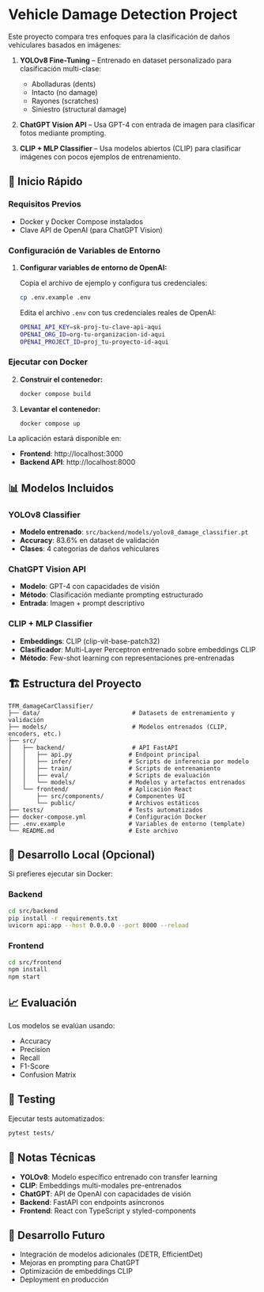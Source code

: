 # Vehicle Damage Detection Project

Este proyecto compara tres enfoques para la clasificación de daños vehiculares basados en imágenes:

1. **YOLOv8 Fine-Tuning** – Entrenado en dataset personalizado para clasificación multi-clase:
   - Abolladuras (dents)
   - Intacto (no damage)  
   - Rayones (scratches)
   - Siniestro (structural damage)

2. **ChatGPT Vision API** – Usa GPT-4 con entrada de imagen para clasificar fotos mediante prompting.

3. **CLIP + MLP Classifier** – Usa modelos abiertos (CLIP) para clasificar imágenes con pocos ejemplos de entrenamiento.

## 🚀 Inicio Rápido

### Requisitos Previos
- Docker y Docker Compose instalados
- Clave API de OpenAI (para ChatGPT Vision)

### Configuración de Variables de Entorno

1. **Configurar variables de entorno de OpenAI:**

   Copia el archivo de ejemplo y configura tus credenciales:
   ```bash
   cp .env.example .env
   ```
   
   Edita el archivo `.env` con tus credenciales reales de OpenAI:
   ```bash
   OPENAI_API_KEY=sk-proj-tu-clave-api-aqui
   OPENAI_ORG_ID=org-tu-organizacion-id-aqui  
   OPENAI_PROJECT_ID=proj_tu-proyecto-id-aqui
   ```

### Ejecutar con Docker

2. **Construir el contenedor:**
   ```bash
   docker compose build
   ```

3. **Levantar el contenedor:**
   ```bash
   docker compose up
   ```

La aplicación estará disponible en:
- **Frontend**: http://localhost:3000
- **Backend API**: http://localhost:8000

## 📊 Modelos Incluidos

### YOLOv8 Classifier
- **Modelo entrenado**: `src/backend/models/yolov8_damage_classifier.pt`
- **Accuracy**: 83.6% en dataset de validación
- **Clases**: 4 categorías de daños vehiculares

### ChatGPT Vision API  
- **Modelo**: GPT-4 con capacidades de visión
- **Método**: Clasificación mediante prompting estructurado
- **Entrada**: Imagen + prompt descriptivo

### CLIP + MLP Classifier
- **Embeddings**: CLIP (clip-vit-base-patch32)
- **Clasificador**: Multi-Layer Perceptron entrenado sobre embeddings CLIP
- **Método**: Few-shot learning con representaciones pre-entrenadas

## 🏗️ Estructura del Proyecto

```
TFM_damageCarClassifier/
├── data/                          # Datasets de entrenamiento y validación
├── models/                        # Modelos entrenados (CLIP, encoders, etc.)
├── src/
│   ├── backend/                   # API FastAPI
│   │   ├── api.py                # Endpoint principal
│   │   ├── infer/                # Scripts de inferencia por modelo
│   │   ├── train/                # Scripts de entrenamiento  
│   │   ├── eval/                 # Scripts de evaluación
│   │   └── models/               # Modelos y artefactos entrenados
│   └── frontend/                 # Aplicación React
│       ├── src/components/       # Componentes UI
│       └── public/               # Archivos estáticos
├── tests/                        # Tests automatizados
├── docker-compose.yml            # Configuración Docker
├── .env.example                  # Variables de entorno (template)
└── README.md                     # Este archivo
```

## 🔧 Desarrollo Local (Opcional)

Si prefieres ejecutar sin Docker:

### Backend
```bash
cd src/backend  
pip install -r requirements.txt
uvicorn api:app --host 0.0.0.0 --port 8000 --reload
```

### Frontend
```bash
cd src/frontend
npm install
npm start
```

## 📈 Evaluación

Los modelos se evalúan usando:
- Accuracy
- Precision  
- Recall
- F1-Score
- Confusion Matrix

## 🧪 Testing

Ejecutar tests automatizados:
```bash
pytest tests/
```

## 📝 Notas Técnicas

- **YOLOv8**: Modelo específico entrenado con transfer learning
- **CLIP**: Embeddings multi-modales pre-entrenados  
- **ChatGPT**: API de OpenAI con capacidades de visión
- **Backend**: FastAPI con endpoints asíncronos
- **Frontend**: React con TypeScript y styled-components

## 🚧 Desarrollo Futuro

- Integración de modelos adicionales (DETR, EfficientDet)
- Mejoras en prompting para ChatGPT
- Optimización de embeddings CLIP  
- Deployment en producción